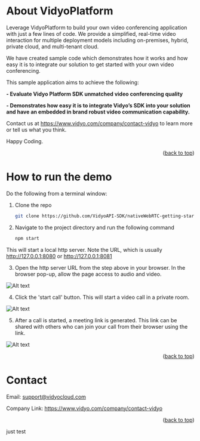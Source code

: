 
<!-- ABOUT THE PROJECT -->
# About VidyoPlatform

Leverage VidyoPlatform to build your own video conferencing application with just a few lines of code. We provide a simplified, real-time video interaction for multiple deployment models including on-premises, hybrid, private cloud, and multi-tenant cloud.

We have created sample code which demonstrates how it works and how easy it is to integrate our solution to get started with your own video conferencing.

This sample application aims to achieve the following:

  **- Evaluate Vidyo Platform SDK unmatched video conferencing quality**

  **- Demonstrates how easy it is to integrate Vidyo’s SDK into your solution and have an embedded in brand robust video communication capability.**
  
  Contact us at https://www.vidyo.com/company/contact-vidyo to learn more or tell us what you think.

Happy Coding.

<p align="right">(<a href="#top">back to top</a>)</p>




<!-- HOW TO RUN THE DEMO -->
# How to run the demo

Do the following from a terminal window:

1. Clone the repo
   ```sh
   git clone https://github.com/VidyoAPI-SDK/nativeWebRTC-getting-started-sample.git

2. Navigate to the project directory and run the following command
   ```sh
   npm start
   ```
 This will start a local http server. Note the URL, which is  usually  http://127.0.0.1:8080 or http://127.0.0.1:8081

3. Open the http server URL from the step above in your browser. In the browser pop-up, allow the  page access to audio and video.

![Alt text](allowMedia.png?raw=true)

4. Click the 'start call' button. This will start a video call in a private room. 

![Alt text](startCall.png?raw=true)


5. After a call is started, a meeting link is generated. This link can be shared with others who can join your call from their browser using the link.

![Alt text](meetingLink.png?raw=true)

<p align="right">(<a href="#top">back to top</a>)</p>


<!-- CONTACT -->
# Contact

Email: support@vidyocloud.com

Company Link: https://www.vidyo.com/company/contact-vidyo

<p align="right">(<a href="#top">back to top</a>)</p>



just test
